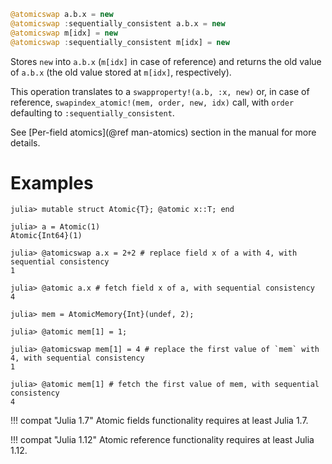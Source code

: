 ```julia
@atomicswap a.b.x = new
@atomicswap :sequentially_consistent a.b.x = new
@atomicswap m[idx] = new
@atomicswap :sequentially_consistent m[idx] = new
```

Stores `new` into `a.b.x` (`m[idx]` in case of reference) and returns the old value of `a.b.x` (the old value stored at `m[idx]`, respectively).

This operation translates to a `swapproperty!(a.b, :x, new)` or, in case of reference, `swapindex_atomic!(mem, order, new, idx)` call, with `order` defaulting to `:sequentially_consistent`.

See [Per-field atomics](@ref man-atomics) section in the manual for more details.

# Examples

```jldoctest
julia> mutable struct Atomic{T}; @atomic x::T; end

julia> a = Atomic(1)
Atomic{Int64}(1)

julia> @atomicswap a.x = 2+2 # replace field x of a with 4, with sequential consistency
1

julia> @atomic a.x # fetch field x of a, with sequential consistency
4
```

```jldoctest
julia> mem = AtomicMemory{Int}(undef, 2);

julia> @atomic mem[1] = 1;

julia> @atomicswap mem[1] = 4 # replace the first value of `mem` with 4, with sequential consistency
1

julia> @atomic mem[1] # fetch the first value of mem, with sequential consistency
4
```

!!! compat "Julia 1.7"
    Atomic fields functionality requires at least Julia 1.7.


!!! compat "Julia 1.12"
    Atomic reference functionality requires at least Julia 1.12.

